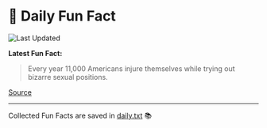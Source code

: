 # 🌟 Daily Fun Fact

![Last Updated](https://img.shields.io/badge/Last_Updated-2025_07_10-blue?style=flat-square)

**Latest Fun Fact:**

> Every year 11,000 Americans injure themselves while trying out bizarre sexual positions.

[Source](http://www.djtech.net/humor/useless_facts.htm)

---

Collected Fun Facts are saved in [daily.txt](daily.txt) 📚
